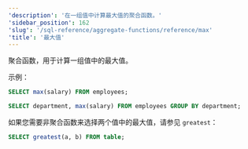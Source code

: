 ```yaml
---
'description': '在一组值中计算最大值的聚合函数。'
'sidebar_position': 162
'slug': '/sql-reference/aggregate-functions/reference/max'
'title': '最大值'
---
```




聚合函数，用于计算一组值中的最大值。

示例：

```sql
SELECT max(salary) FROM employees;
```

```sql
SELECT department, max(salary) FROM employees GROUP BY department;
```

如果您需要非聚合函数来选择两个值中的最大值，请参见 `greatest`：

```sql
SELECT greatest(a, b) FROM table;
```
